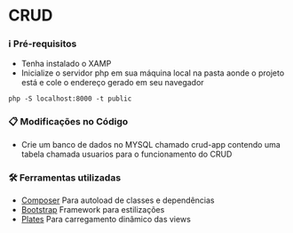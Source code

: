 # CRUD
### ℹ️ Pré-requisitos
* Tenha instalado o XAMP
* Inicialize o servidor php em sua máquina local na pasta aonde o projeto está e cole o endereço gerado em seu navegador
```
php -S localhost:8000 -t public
```
### 📋 Modificações no Código
* Crie um banco de dados no MYSQL chamado crud-app contendo uma tabela chamada usuarios para o funcionamento do CRUD
### 🛠️ Ferramentas utilizadas
* [Composer](https://getcomposer.org/) Para autoload de classes e dependências
* [Bootstrap](https://getbootstrap.com/) Framework para estilizações
* [Plates](https://platesphp.com/) Para carregamento dinâmico das views
